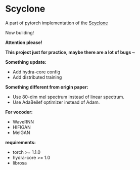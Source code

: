 # Scyclone
A part of pytorch implementation of the [Scyclone](https://arxiv.org/abs/2005.03334)

Now buliding!

**Attention please!**

**This project just for practice, maybe there are a lot of bugs ~**

**Something update:**
- Add hydra-core config
- Add distributed training

**Something different from origin paper:**

- Use 80-dim mel spectrum instead of linear spectrum.
- Use AdaBeilef optimizer instead of Adam.

**For vocoder:**
- WaveRNN
- HIFIGAN
- MelGAN


**requirements:**
- torch >= 1.1.0
- hydra-core >= 1.0
- librosa